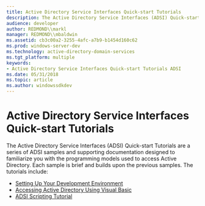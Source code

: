 ```yaml
---
title: Active Directory Service Interfaces Quick-start Tutorials
description: The Active Directory Service Interfaces (ADSI) Quick-start Tutorials are a series of ADSI samples and supporting documentation designed to familiarize you with the programming models used to access Active Directory.
audience: developer
author: REDMOND\\markl
manager: REDMOND\\mbaldwin
ms.assetid: cb3c00a2-3255-4afc-a7b9-b1454d160c62
ms.prod: windows-server-dev
ms.technology: active-directory-domain-services
ms.tgt_platform: multiple
keywords:
- Active Directory Service Interfaces Quick-start Tutorials ADSI
ms.date: 05/31/2018
ms.topic: article
ms.author: windowssdkdev
---
```


# Active Directory Service Interfaces Quick-start Tutorials

The Active Directory Service Interfaces (ADSI) Quick-start Tutorials are a series of ADSI samples and supporting documentation designed to familiarize you with the programming models used to access Active Directory. Each sample is brief and builds upon the previous samples. The tutorials include:

-   [Setting Up Your Development Environment](setting-up-your-development-environment.md)
-   [Accessing Active Directory Using Visual Basic](accessing-active-directory-using-visual-basic.md)
-   [ADSI Scripting Tutorial](adsi-scripting-tutorial.md)

 

 




